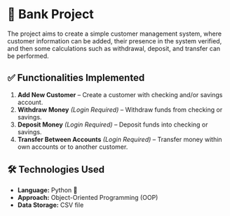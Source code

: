 # 🏦 Bank Project

The project aims to create a simple customer management system, where customer information can be added, their presence in the system verified, and then some calculations such as withdrawal, deposit, and transfer can be performed.

## ✅ Functionalities Implemented

1. **Add New Customer** – Create a customer with checking and/or savings account.
2. **Withdraw Money** *(Login Required)* – Withdraw funds from checking or savings.
3. **Deposit Money** *(Login Required)* – Deposit funds into checking or savings.
4. **Transfer Between Accounts** *(Login Required)* – Transfer money within own accounts or to another customer.

## 🛠 Technologies Used

- **Language:** Python 🐍  
- **Approach:** Object-Oriented Programming (OOP)  
- **Data Storage:** CSV file
